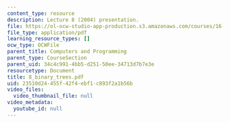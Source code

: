 ```yaml
---
content_type: resource
description: Lecture 8 (2004) presentation.
file: https://ol-ocw-studio-app-production.s3.amazonaws.com/courses/16-01-unified-engineering-i-ii-iii-iv-fall-2005-spring-2006/23510d24455f42f4ebf1c893f2a1b56b_8_binary_trees.pdf
file_type: application/pdf
learning_resource_types: []
ocw_type: OCWFile
parent_title: Computers and Programming
parent_type: CourseSection
parent_uid: 34c4c991-4bb5-d251-50ee-34713d7b7e3e
resourcetype: Document
title: 8_binary_trees.pdf
uid: 23510d24-455f-42f4-ebf1-c893f2a1b56b
video_files:
  video_thumbnail_file: null
video_metadata:
  youtube_id: null
---
```

